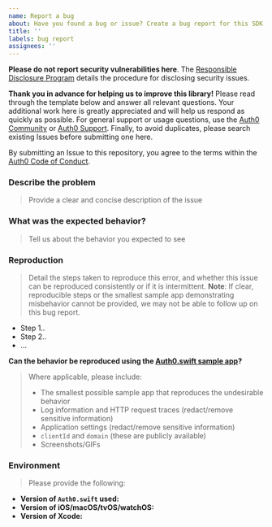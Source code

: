 ```yaml
---
name: Report a bug
about: Have you found a bug or issue? Create a bug report for this SDK
title: ''
labels: bug report
assignees: ''
---
```


**Please do not report security vulnerabilities here**. The [Responsible Disclosure Program](https://auth0.com/responsible-disclosure-policy) details the procedure for disclosing security issues.

**Thank you in advance for helping us to improve this library!** Please read through the template below and answer all relevant questions. Your additional work here is greatly appreciated and will help us respond as quickly as possible. For general support or usage questions, use the [Auth0 Community](https://community.auth0.com/) or [Auth0 Support](https://support.auth0.com/). Finally, to avoid duplicates, please search existing Issues before submitting one here.

By submitting an Issue to this repository, you agree to the terms within the [Auth0 Code of Conduct](https://github.com/auth0/open-source-template/blob/master/CODE-OF-CONDUCT.md).

### Describe the problem

> Provide a clear and concise description of the issue

### What was the expected behavior?

> Tell us about the behavior you expected to see

### Reproduction

> Detail the steps taken to reproduce this error, and whether this issue can be reproduced consistently or if it is intermittent.
> **Note**: If clear, reproducible steps or the smallest sample app demonstrating misbehavior cannot be provided, we may not be able to follow up on this bug report.

- Step 1..
- Step 2..
- ...

**Can the behavior be reproduced using the [Auth0.swift sample app](https://github.com/auth0-samples/auth0-ios-swift-sample)?**

> Where applicable, please include:
>
> - The smallest possible sample app that reproduces the undesirable behavior
> - Log information and HTTP request traces (redact/remove sensitive information)
> - Application settings (redact/remove sensitive information)
> - `clientId` and `domain` (these are publicly available)
> - Screenshots/GIFs

### Environment

> Please provide the following:

- **Version of `Auth0.swift` used:**
- **Version of iOS/macOS/tvOS/watchOS:**
- **Version of Xcode:**